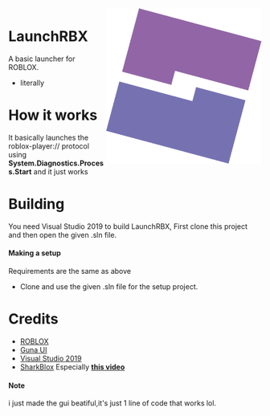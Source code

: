 <img height="310" alt="image" src="/.github/images/logo.png" align="right">

# LaunchRBX

A basic launcher for ROBLOX.
- literally

# How it works
It basically launches the roblox-player:// protocol using **System.Diagnostics.Process.Start** and it just works

# Building
You need Visual Studio 2019 to build LaunchRBX,
First clone this project and then open the given .sln file.
#### Making a setup
Requirements are the same as above
- Clone and use the given .sln file for the setup project.

# Credits
- [ROBLOX](https://roblox.com)
- [Guna UI](https://gunaframework.com/)
- [Visual Studio 2019](https://visualstudio.microsoft.com/vs/)
- [SharkBlox](https://www.youtube.com/c/SharkBlox) Especially **[this video](https://www.youtube.com/watch?v=hn0i0Fufm_Q)**

#### Note
i just made the gui beatiful,it's just 1 line of code that works lol.
